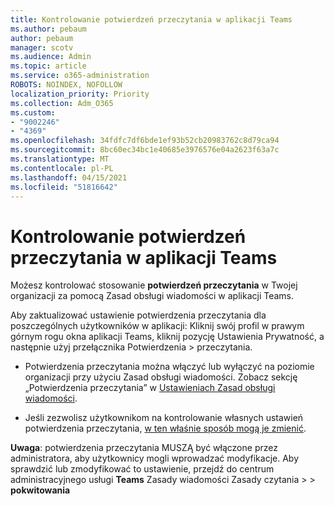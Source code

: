 ```yaml
---
title: Kontrolowanie potwierdzeń przeczytania w aplikacji Teams
ms.author: pebaum
author: pebaum
manager: scotv
ms.audience: Admin
ms.topic: article
ms.service: o365-administration
ROBOTS: NOINDEX, NOFOLLOW
localization_priority: Priority
ms.collection: Adm_O365
ms.custom:
- "9002246"
- "4369"
ms.openlocfilehash: 34fdfc7df6bde1ef93b52cb20983762c8d79ca94
ms.sourcegitcommit: 8bc60ec34bc1e40685e3976576e04a2623f63a7c
ms.translationtype: MT
ms.contentlocale: pl-PL
ms.lasthandoff: 04/15/2021
ms.locfileid: "51816642"
---
```

# <a name="controlling-read-receipts-in-teams"></a>Kontrolowanie potwierdzeń przeczytania w aplikacji Teams

Możesz kontrolować stosowanie **potwierdzeń przeczytania** w Twojej organizacji za pomocą Zasad obsługi wiadomości w aplikacji Teams.

Aby zaktualizować ustawienie potwierdzenia przeczytania dla poszczególnych użytkowników w aplikacji: Kliknij swój profil w prawym górnym rogu okna aplikacji Teams, kliknij pozycję Ustawienia Prywatność, a następnie użyj przełącznika Potwierdzenia  >   przeczytania. 

- Potwierdzenia przeczytania można włączyć lub wyłączyć na poziomie organizacji przy użyciu Zasad obsługi wiadomości. Zobacz sekcję „Potwierdzenia przeczytania” w [Ustawieniach Zasad obsługi wiadomości](https://docs.microsoft.com/microsoftteams/messaging-policies-in-teams#messaging-policy-settings).

- Jeśli zezwolisz użytkownikom na kontrolowanie własnych ustawień potwierdzenia przeczytania, [w ten właśnie sposób mogą je zmienić](https://docs.microsoft.com/microsoftteams/messaging-policies-in-teams#messaging-policy-settings). 

**Uwaga**: potwierdzenia przeczytania MUSZĄ być włączone przez administratora, aby użytkownicy mogli wprowadzać modyfikacje. Aby sprawdzić lub zmodyfikować to ustawienie, przejdź do centrum administracyjnego usługi **Teams** Zasady wiadomości Zasady czytania >    >  **pokwitowania**

